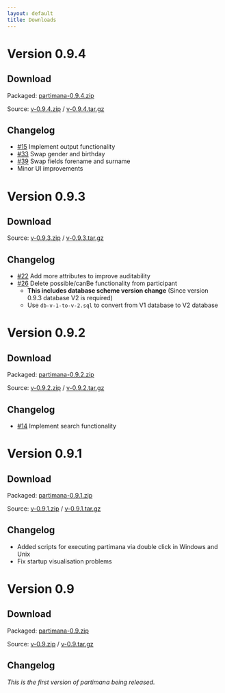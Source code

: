 ```yaml
---
layout: default
title: Downloads
---
```


# Version 0.9.4
## Download
Packaged: [partimana-0.9.4.zip](https://github.com/croesch/partimana/releases/download/v-0.9.4/partimana-0.9.4.zip)

Source: [v-0.9.4.zip](https://github.com/croesch/partimana/archive/v-0.9.4.zip) /  [v-0.9.4.tar.gz](https://github.com/croesch/partimana/archive/v-0.9.4.tar.gz)

## Changelog
* [#15](https://github.com/croesch/partimana/issues/15) Implement output functionality
* [#33](https://github.com/croesch/partimana/issues/33) Swap gender and birthday
* [#39](https://github.com/croesch/partimana/issues/39) Swap fields forename and surname
* Minor UI improvements


# Version 0.9.3
## Download
Source: [v-0.9.3.zip](https://github.com/croesch/partimana/archive/v-0.9.3.zip) / [v-0.9.3.tar.gz](https://github.com/croesch/partimana/archive/v-0.9.3.tar.gz)

## Changelog
* [#22](https://github.com/croesch/partimana/issues/22) Add more attributes to improve auditability
* [#26](https://github.com/croesch/partimana/issues/26) Delete possible/canBe functionality from participant
  * __This includes database scheme version change__ (Since version 0.9.3 database V2 is required)
  * Use `db-v-1-to-v-2.sql` to convert from V1 database to V2 database

# Version 0.9.2
## Download
Packaged: [partimana-0.9.2.zip](https://github.com/croesch/partimana/releases/download/v-0.9.2/partimana-0.9.2.zip)

Source: [v-0.9.2.zip](https://github.com/croesch/partimana/archive/v-0.9.2.zip) /  [v-0.9.2.tar.gz](https://github.com/croesch/partimana/archive/v-0.9.2.tar.gz)

## Changelog
* [#14](https://github.com/croesch/partimana/issues/14) Implement search functionality


# Version 0.9.1
## Download
Packaged: [partimana-0.9.1.zip](https://github.com/croesch/partimana/releases/download/v-0.9.1/partimana-0.9.1.zip)

Source: [v-0.9.1.zip](https://github.com/croesch/partimana/archive/v-0.9.1.zip) /  [v-0.9.1.tar.gz](https://github.com/croesch/partimana/archive/v-0.9.1.tar.gz)

## Changelog
* Added scripts for executing partimana via double click in Windows and Unix
* Fix startup visualisation problems


# Version 0.9
## Download
Packaged: [partimana-0.9.zip](https://github.com/croesch/partimana/releases/download/v-0.9/partimana-0.9.zip)

Source: [v-0.9.zip](https://github.com/croesch/partimana/archive/v-0.9.zip) /  [v-0.9.tar.gz](https://github.com/croesch/partimana/archive/v-0.9.tar.gz)

## Changelog
*This is the first version of partimana being released.*
